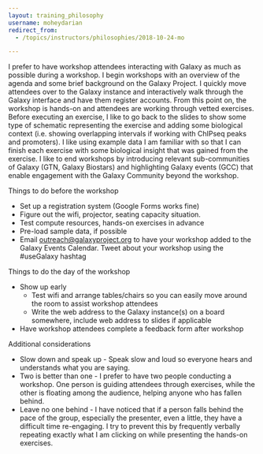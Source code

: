 ```yaml
---
layout: training_philosophy
username: moheydarian
redirect_from:
  - /topics/instructors/philosophies/2018-10-24-mo

---
```


I prefer to have workshop attendees interacting with Galaxy as much as possible during a workshop. I begin workshops with an overview of the agenda and some brief background on the Galaxy Project. I quickly move attendees over to the Galaxy instance and interactively walk through the Galaxy interface and have them register accounts.
From this point on, the workshop is hands-on and attendees are working through vetted exercises. Before executing an exercise, I like to go back to the slides to show some type of schematic representing the exercise and adding some biological context (i.e. showing overlapping intervals if working with ChIPseq peaks and promoters). I like using example data I am familiar with so that I can finish each exercise with some biological insight that was gained from the exercise.
I like to end workshops by introducing relevant sub-communities of Galaxy (GTN, Galaxy Biostars) and highlighting Galaxy events (GCC) that enable engagement with the Galaxy Community beyond the workshop.


Things to do before the workshop
- Set up a registration system (Google Forms works fine)
- Figure out the wifi, projector, seating capacity situation.
- Test compute resources, hands-on exercises in advance
- Pre-load sample data, if possible
- Email outreach@galaxyproject.org to have your workshop added to the Galaxy Events Calendar. Tweet about your workshop using the #useGalaxy hashtag


Things to do the day of the workshop
- Show up early
  - Test wifi and arrange tables/chairs so you can easily move around the room to assist workshop attendees
  - Write the web address to the Galaxy instance(s) on a board somewhere, include web address to slides if applicable
- Have workshop attendees complete a feedback form after workshop



Additional considerations
- Slow down and speak up - Speak slow and loud so everyone hears and understands what you are saying.
- Two is better than one - I prefer to have two people conducting a workshop. One person is guiding attendees through exercises, while the other is floating among the audience, helping anyone who has fallen behind.
- Leave no one behind - I have noticed that if a person falls behind the pace of the group, especially the presenter, even a little, they have a difficult time re-engaging. I try to prevent this by frequently verbally repeating exactly what I am clicking on while presenting the hands-on exercises.

